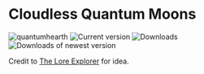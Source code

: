 # Cloudless Quantum Moons
![quantumhearth](https://user-images.githubusercontent.com/99054745/181383249-f8b5e7b6-159d-4308-b394-5226ddc6d510.png)
![Current version](https://img.shields.io/github/manifest-json/v/TerrificTrifid/ow-nh-visible-qms?color=gree&filename=manifest.json)
![Downloads](https://img.shields.io/github/downloads/TerrificTrifid/ow-nh-visible-qms/total)
![Downloads of newest version](https://img.shields.io/github/downloads/TerrificTrifid/ow-nh-visible-qms/latest/total)

Credit to [The Lore Explorer](https://www.youtube.com/c/TheLoreExplorer) for idea.
